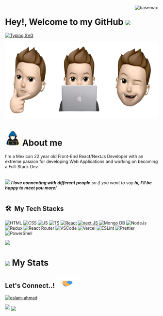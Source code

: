 <img align ="right" src="https://komarev.com/ghpvc/?username=basemax&label=Profile%20views&color=0e75b6&style=flat" alt="basemax">

# Hey!, Welcome to my GitHub <img src="https://github.com/TheDudeThatCode/TheDudeThatCode/blob/master/Assets/Earth.gif" width="24px">

<p align="center">

   [![Typing SVG](https://readme-typing-svg.demolab.com?font=Fira+Code&size=30&duration=3000&pause=1000&color=9C29F7&width=435&size=45&center=true&vCenter=true&width=1500&height=100&lines=Software+Engineer;Front+End+Developer)](https://git.io/typing-svg)  
</p>


<div align="center">
  <img height="250" src="https://github.com/saulkurosaki/saulkurosaki/blob/main/SaulKurosakiCover.png?raw=true"  />

</div>

###


</div>

###

# <picture><img src="https://github.com/0xAbdulKhalid/0xAbdulKhalid/raw/main/assets/mdImages/about_me.gif" width = 50px></picture>  About me 

  I'm a Mexican 22 year old Front-End React/NextJs Developer with an extreme passion for developing Web Applications and working on becoming a Full-Stack Dev.
<br>
<br>
<br>
<img src="https://media.giphy.com/media/LnQjpWaON8nhr21vNW/giphy.gif" width="40"> <em><b>I love connecting with different people</b> so if you want to say <b>hi, I'll be happy to meet you more!</b></em>
  <br>
<br>
  ## 🛠️ &nbsp;My Tech Stacks
![HTML](https://img.shields.io/badge/HTML5-E34F26?style=for-the-badge&logo=html5&logoColor=white)
![CSS](https://img.shields.io/badge/CSS3-1572B6?style=for-the-badge&logo=css3&logoColor=white)
![JS](https://img.shields.io/badge/JavaScript-323330?style=for-the-badge&logo=javascript&logoColor=F7DF1E)
![TS](https://img.shields.io/badge/TypeScript-007ACC?style=for-the-badge&logo=typescript&logoColor=white)
[![React](https://img.shields.io/badge/React-20232A?style=for-the-badge&logo=react&logoColor=61DAFB)](https://react.dev/)
[![next JS](https://img.shields.io/badge/next.js-000000?style=for-the-badge&logo=nextdotjs&logoColor=white)](https://nextjs.org/)
![Mongo DB](https://img.shields.io/badge/MongoDB-4EA94B?style=for-the-badge&logo=mongodb&logoColor=white)
![NodeJs](https://img.shields.io/badge/Node.js-43853D?style=for-the-badge&logo=node.js&logoColor=white)
![Redux](https://img.shields.io/badge/Redux-593D88?style=for-the-badge&logo=redux&logoColor=white)
![React Router](https://img.shields.io/badge/React_Router-CA4245?style=for-the-badge&logo=react-router&logoColor=white)
![VSCode](https://img.shields.io/badge/Visual_Studio_Code-0078D4?style=for-the-badge&logo=visual%20studio%20code&logoColor=white)
![Vercel](https://img.shields.io/badge/Vercel-000000?style=for-the-badge&logo=vercel&logoColor=white)
![ESLint](https://img.shields.io/badge/eslint-3A33D1?style=for-the-badge&logo=eslint&logoColor=white)
![Prettier](https://img.shields.io/badge/prettier-1A2C34?style=for-the-badge&logo=prettier&logoColor=F7BA3E)
![PowerShell](https://img.shields.io/badge/Powershell-2CA5E0?style=for-the-badge&logo=powershell&logoColor=white)


<img src="https://user-images.githubusercontent.com/73097560/115834477-dbab4500-a447-11eb-908a-139a6edaec5c.gif">

<br clear="both">

# <picture><img src="https://media2.giphy.com/media/AynUwd5uKhIevEWx54/giphy.gif?cid=6c09b95221hbz3noua8unadww97wxrgfwesrv5msxql49t3a&ep=v1_stickers_related&rid=giphy.gif&ct=s" width = 50px></picture>  My Stats
<div>
</div>
   



## <b> Let's Connect..!</b><img src="https://github.com/0xAbdulKhalid/0xAbdulKhalid/raw/main/assets/mdImages/handshake.gif" width ="80">
<p align="left">
<a href="" target="blank"><img align="center" src="https://raw.githubusercontent.com/rahuldkjain/github-profile-readme-generator/master/src/images/icons/Social/linked-in-alt.svg" alt="eslam-ahmad" height="30" width="40" /></a>
</p>
<!--horizontal divider(gradiant)-->
<img src="https://user-images.githubusercontent.com/73097560/115834477-dbab4500-a447-11eb-908a-139a6edaec5c.gif">
<img src= "https://capsule-render.vercel.app/api?type=waving&color=gradient!height=400&section=footer" align = "center">
